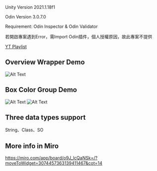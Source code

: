 Unity Version 2021.1.18f1

Odin Version 3.0.7.0

Requirement: Odin Inspector & Odin Validator

若開啟專案遇到Error，需Import Odin插件，個人授權原因，故此專案不提供

[YT Playlist](https://www.youtube.com/playlist?list=PLGkS8CzB8N0G-x7s0450cFymEGmEpcQCL)

## Overview Wrapper Demo
![Alt Text](https://i.imgur.com/HYwoQYF.gif)

## Box Color Group Demo
![Alt Text](https://i.imgur.com/1PLfmFL.gif)
![Alt Text](https://i.imgur.com/m5NIPyF.png)

## Three data types support
String、Class、SO

## More info in Miro
https://miro.com/app/board/o9J_lcQaNSk=/?moveToWidget=3074457363139411467&cot=14
